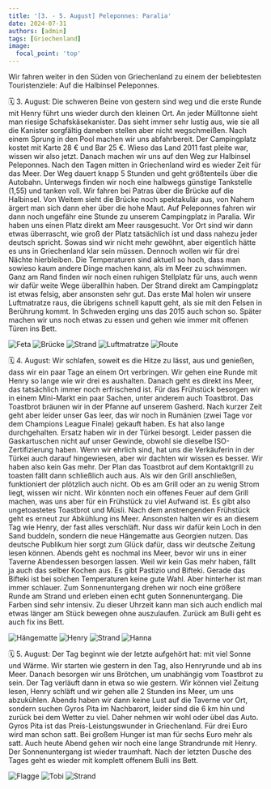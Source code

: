 ```yaml
---
title: '[3. - 5. August] Peleponnes: Paralia'
date: 2024-07-31
authors: [admin]
tags: [Griechenland]
image:
  focal_point: 'top'
---
```

Wir fahren weiter in den Süden von Griechenland zu einem der beliebtesten Touristenziele: Auf die Halbinsel Peleponnes.

<!--more-->

🗓️ 3. August: Die schweren Beine von gestern sind weg und die erste Runde mit Henry führt uns wieder durch den kleinen Ort. An jeder Mülltonne sieht man riesige Schafskäsekanister. Das sieht immer sehr lustig aus, wie sie all die Kanister sorgfältig daneben stellen aber nicht wegschmeißen. Nach einem Sprung in den Pool machen wir uns abfahrbereit. Der Campingplatz kostet mit Karte 28 € und Bar 25 €. Wieso das Land 2011 fast pleite war, wissen wir also jetzt. Danach machen wir uns auf den Weg zur Halbinsel Peleponnes. Nach den Tagen mitten in Griechenland wird es wieder Zeit für das Meer. Der Weg dauert knapp 5 Stunden und geht größtenteils über die Autobahn. Unterwegs finden wir noch eine halbwegs günstige Tankstelle (1,55) und tanken voll. Wir fahren bei Patras über die Brücke auf die Halbinsel. Von Weitem sieht die Brücke noch spektakulär aus, von Nahem ärgert man sich dann eher über die hohe Maut. Auf Peleponnes fahren wir dann noch ungefähr eine Stunde zu unserem Campingplatz in Paralia. Wir haben uns einen Platz direkt am Meer rausgesucht. Vor Ort sind wir dann etwas überrascht, wie groß der Platz tatsächlich ist und dass nahezu jeder deutsch spricht. Sowas sind wir nicht mehr gewöhnt, aber eigentlich hätte es uns in Griechenland klar sein müssen. Dennoch wollen wir für drei Nächte hierbleiben. Die Temperaturen sind aktuell so hoch, dass man sowieso kaum andere Dinge machen kann, als im Meer zu schwimmen. Ganz am Rand finden wir noch einen ruhigen Stellplatz für uns, auch wenn wir dafür weite Wege überallhin haben. Der Strand direkt am Campingplatz ist etwas felsig, aber ansonsten sehr gut. Das erste Mal holen wir unsere Luftmatratze raus, die übrigens schnell kaputt geht, als sie mit den Felsen in Berührung kommt. In Schweden erging uns das 2015 auch schon so. Später machen wir uns noch etwas zu essen und gehen wie immer mit offenen Türen ins Bett.

<img src="Feta.jpg" alt="Feta" caption="">

<img src="Bruecke.jpg" alt="Brücke" caption="">

<img src="Strand1.jpg" alt="Strand" caption="">

<img src="Luftmatratze.jpg" alt="Luftmatratze" caption="">

<img src="Route_03.08.24.jpg" alt="Route" caption=" ">

🗓️ 4. August: Wir schlafen, soweit es die Hitze zu lässt, aus und genießen, dass wir ein paar Tage an einem Ort verbringen. Wir gehen eine Runde mit Henry so lange wie wir drei es aushalten. Danach geht es direkt ins Meer, das tatsächlich immer noch erfrischend ist. Für das Frühstück besorgen wir in einem Mini-Markt ein paar Sachen, unter anderem auch Toastbrot. Das Toastbrot bräunen wir in der Pfanne auf unserem Gasherd. Nach kurzer Zeit geht aber leider unser Gas leer, das wir noch in Rumänien (zwei Tage vor dem Champions League Finale) gekauft haben. Es hat also lange durchgehalten. Ersatz haben wir in der Türkei besorgt. Leider passen die Gaskartuschen nicht auf unser Gewinde, obwohl sie dieselbe ISO-Zertifizierung haben. Wenn wir ehrlich sind, hat uns die Verkäuferin in der Türkei auch darauf hingewiesen, aber wir dachten wir wissen es besser. Wir haben also kein Gas mehr. Der Plan das Toastbrot auf dem Kontaktgrill zu toasten fällt dann schließlich auch aus. Als wir den Grill anschließen, funktioniert der plötzlich auch nicht. Ob es am Grill oder an zu wenig Strom liegt, wissen wir nicht. Wir könnten noch ein offenes Feuer auf dem Grill machen, was uns aber für ein Frühstück zu viel Aufwand ist. Es gibt also ungetoastetes Toastbrot und Müsli. Nach dem anstrengenden Frühstück geht es erneut zur Abkühlung ins Meer. Ansonsten halten wir es an diesem Tag wie Henry, der fast alles verschläft. Nur dass wir dafür kein Loch in den Sand buddeln, sondern die neue Hängematte aus Georgien nutzen. Das deutsche Publikum hier sorgt zum Glück dafür, dass wir deutsche Zeitung lesen können. Abends geht es nochmal ins Meer, bevor wir uns in einer Taverne Abendessen besorgen lassen. Weil wir kein Gas mehr haben, fällt ja auch das selber Kochen aus. Es gibt Pastizio und Bifteki. Gerade das Bifteki ist bei solchen Temperaturen keine gute Wahl. Aber hinterher ist man immer schlauer. Zum Sonnenuntergang drehen wir noch eine größere Runde am Strand und erleben einen echt guten Sonnenuntergang. Die Farben sind sehr intensiv. Zu dieser Uhrzeit kann man sich auch endlich mal etwas länger am Stück bewegen ohne auszulaufen. Zurück am Bulli geht es auch fix ins Bett.

<img src="Tobi.jpg" alt="Hängematte" caption="">

<img src="Henry.jpg" alt="Henry" caption="">

<img src="Strand2.jpg" alt="Strand" caption="">

<img src="Hanna.jpg" alt="Hanna" caption="">

🗓️ 5. August: Der Tag beginnt wie der letzte aufgehört hat: mit viel Sonne und Wärme. Wir starten wie gestern in den Tag, also Henryrunde und ab ins Meer. Danach besorgen wir uns Brötchen, um unabhängig vom Toastbrot zu sein. Der Tag verläuft dann in etwa so wie gestern. Wir können viel Zeitung lesen, Henry schläft und wir gehen alle 2 Stunden ins Meer, um uns abzukühlen. Abends haben wir dann keine Lust auf die Taverne vor Ort, sondern suchen Gyros Pita im Nachbarort, leider sind die 6 km hin und zurück bei dem Wetter zu viel. Daher nehmen wir wohl oder übel das Auto. Gyros Pita ist das Preis-Leistungswunder in Griechenland. Für drei Euro wird man schon satt. Bei großem Hunger ist man für sechs Euro mehr als satt. Auch heute Abend gehen wir noch eine lange Strandrunde mit Henry. Der Sonnenuntergang ist wieder traumhaft. Nach der letzten Dusche des Tages geht es wieder mit komplett offenem Bulli ins Bett.

<img src="Flagge.jpg" alt="Flagge" caption="">

<img src="StrandTobi.jpg" alt="Tobi" caption="">

<img src="Strand3.jpg" alt="Strand" caption="">
